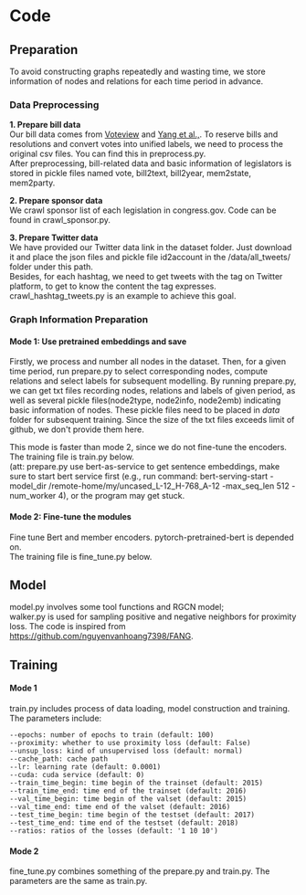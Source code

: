 # Code 

## Preparation
To avoid constructing graphs repeatedly and wasting time, we store information of nodes and relations for each time period in advance. 
### Data Preprocessing
**1. Prepare bill data**  
Our bill data comes from [Voteview](https://voteview.com/data) and [Yang et al.,](http://www.sdspeople.fudan.edu.cn/zywei/data/fudan-USRollCall.zip). To reserve bills and resolutions and convert votes into unified labels, we need to process the original csv files. You can find this in preprocess.py.  
After preprocessing, bill-related data and basic information of legislators is stored in pickle files named vote, bill2text, bill2year, mem2state, mem2party.

**2. Prepare sponsor data**  
We crawl sponsor list of each legislation in congress.gov. Code can be found in crawl_sponsor.py.  

**3. Prepare Twitter data**  
We have provided our Twitter data link in the dataset folder. Just download it and place the json files and pickle file id2account in the /data/all_tweets/ folder under this path.  
Besides, for each hashtag, we need to get tweets with the tag on Twitter platform, to get to know the content the tag expresses. crawl_hashtag_tweets.py is an example to achieve this goal.

### Graph Information Preparation  
#### Mode 1: Use pretrained embeddings and save
Firstly, we process and number all nodes in the dataset. Then, for a given time period, run prepare.py to select corresponding nodes, compute relations and select labels for subsequent modelling. By running prepare.py, we can get txt files recording nodes, relations and labels of given period, as well as several pickle files(node2type, node2info, node2emb) indicating basic information of nodes. These pickle files need to be placed in *data* folder for subsequent training. Since the size of the txt files exceeds limit of github, we don't provide them here.  

This mode is faster than mode 2, since we do not fine-tune the encoders.  
The training file is train.py below.  
(att: prepare.py use bert-as-service to get sentence embeddings, make sure to start bert service first (e.g., run command: bert-serving-start -model_dir /remote-home/my/uncased_L-12_H-768_A-12 -max_seq_len 512 -num_worker 4), or the program may get stuck.

#### Mode 2: Fine-tune the modules 
Fine tune Bert and member encoders. pytorch-pretrained-bert is depended on.  
The training file is fine_tune.py below. 

## Model
model.py involves some tool functions and RGCN model;   
walker.py is used for sampling positive and negative neighbors for proximity loss. The code is inspired from https://github.com/nguyenvanhoang7398/FANG.


## Training
#### Mode 1
train.py includes process of data loading, model construction and training. The parameters include:  
```
--epochs: number of epochs to train (default: 100)  
--proximity: whether to use proximity loss (default: False)
--unsup_loss: kind of unsupervised loss (default: normal)  
--cache_path: cache path  
--lr: learning rate (default: 0.0001)
--cuda: cuda service (default: 0)
--train_time_begin: time begin of the trainset (default: 2015)
--train_time_end: time end of the trainset (default: 2016)
--val_time_begin: time begin of the valset (default: 2015)
--val_time_end: time end of the valset (default: 2016)
--test_time_begin: time begin of the testset (default: 2017)
--test_time_end: time end of the testset (default: 2018)
--ratios: ratios of the losses (default: '1 10 10')
```
#### Mode 2
fine_tune.py combines something of the prepare.py and train.py. The parameters are the same as train.py.
